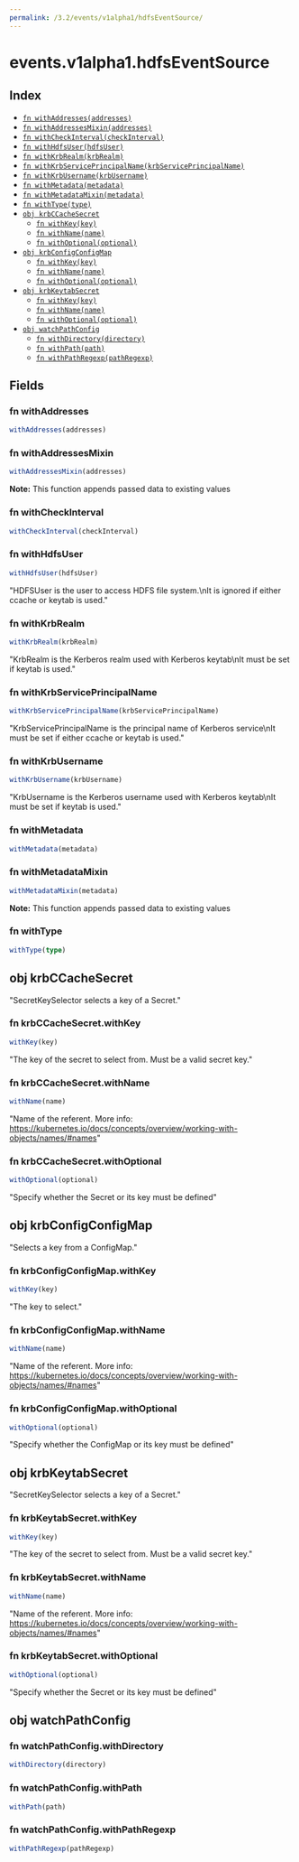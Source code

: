 ```yaml
---
permalink: /3.2/events/v1alpha1/hdfsEventSource/
---
```


# events.v1alpha1.hdfsEventSource



## Index

* [`fn withAddresses(addresses)`](#fn-withaddresses)
* [`fn withAddressesMixin(addresses)`](#fn-withaddressesmixin)
* [`fn withCheckInterval(checkInterval)`](#fn-withcheckinterval)
* [`fn withHdfsUser(hdfsUser)`](#fn-withhdfsuser)
* [`fn withKrbRealm(krbRealm)`](#fn-withkrbrealm)
* [`fn withKrbServicePrincipalName(krbServicePrincipalName)`](#fn-withkrbserviceprincipalname)
* [`fn withKrbUsername(krbUsername)`](#fn-withkrbusername)
* [`fn withMetadata(metadata)`](#fn-withmetadata)
* [`fn withMetadataMixin(metadata)`](#fn-withmetadatamixin)
* [`fn withType(type)`](#fn-withtype)
* [`obj krbCCacheSecret`](#obj-krbccachesecret)
  * [`fn withKey(key)`](#fn-krbccachesecretwithkey)
  * [`fn withName(name)`](#fn-krbccachesecretwithname)
  * [`fn withOptional(optional)`](#fn-krbccachesecretwithoptional)
* [`obj krbConfigConfigMap`](#obj-krbconfigconfigmap)
  * [`fn withKey(key)`](#fn-krbconfigconfigmapwithkey)
  * [`fn withName(name)`](#fn-krbconfigconfigmapwithname)
  * [`fn withOptional(optional)`](#fn-krbconfigconfigmapwithoptional)
* [`obj krbKeytabSecret`](#obj-krbkeytabsecret)
  * [`fn withKey(key)`](#fn-krbkeytabsecretwithkey)
  * [`fn withName(name)`](#fn-krbkeytabsecretwithname)
  * [`fn withOptional(optional)`](#fn-krbkeytabsecretwithoptional)
* [`obj watchPathConfig`](#obj-watchpathconfig)
  * [`fn withDirectory(directory)`](#fn-watchpathconfigwithdirectory)
  * [`fn withPath(path)`](#fn-watchpathconfigwithpath)
  * [`fn withPathRegexp(pathRegexp)`](#fn-watchpathconfigwithpathregexp)

## Fields

### fn withAddresses

```ts
withAddresses(addresses)
```



### fn withAddressesMixin

```ts
withAddressesMixin(addresses)
```



**Note:** This function appends passed data to existing values

### fn withCheckInterval

```ts
withCheckInterval(checkInterval)
```



### fn withHdfsUser

```ts
withHdfsUser(hdfsUser)
```

"HDFSUser is the user to access HDFS file system.\nIt is ignored if either ccache or keytab is used."

### fn withKrbRealm

```ts
withKrbRealm(krbRealm)
```

"KrbRealm is the Kerberos realm used with Kerberos keytab\nIt must be set if keytab is used."

### fn withKrbServicePrincipalName

```ts
withKrbServicePrincipalName(krbServicePrincipalName)
```

"KrbServicePrincipalName is the principal name of Kerberos service\nIt must be set if either ccache or keytab is used."

### fn withKrbUsername

```ts
withKrbUsername(krbUsername)
```

"KrbUsername is the Kerberos username used with Kerberos keytab\nIt must be set if keytab is used."

### fn withMetadata

```ts
withMetadata(metadata)
```



### fn withMetadataMixin

```ts
withMetadataMixin(metadata)
```



**Note:** This function appends passed data to existing values

### fn withType

```ts
withType(type)
```



## obj krbCCacheSecret

"SecretKeySelector selects a key of a Secret."

### fn krbCCacheSecret.withKey

```ts
withKey(key)
```

"The key of the secret to select from.  Must be a valid secret key."

### fn krbCCacheSecret.withName

```ts
withName(name)
```

"Name of the referent. More info: https://kubernetes.io/docs/concepts/overview/working-with-objects/names/#names"

### fn krbCCacheSecret.withOptional

```ts
withOptional(optional)
```

"Specify whether the Secret or its key must be defined"

## obj krbConfigConfigMap

"Selects a key from a ConfigMap."

### fn krbConfigConfigMap.withKey

```ts
withKey(key)
```

"The key to select."

### fn krbConfigConfigMap.withName

```ts
withName(name)
```

"Name of the referent. More info: https://kubernetes.io/docs/concepts/overview/working-with-objects/names/#names"

### fn krbConfigConfigMap.withOptional

```ts
withOptional(optional)
```

"Specify whether the ConfigMap or its key must be defined"

## obj krbKeytabSecret

"SecretKeySelector selects a key of a Secret."

### fn krbKeytabSecret.withKey

```ts
withKey(key)
```

"The key of the secret to select from.  Must be a valid secret key."

### fn krbKeytabSecret.withName

```ts
withName(name)
```

"Name of the referent. More info: https://kubernetes.io/docs/concepts/overview/working-with-objects/names/#names"

### fn krbKeytabSecret.withOptional

```ts
withOptional(optional)
```

"Specify whether the Secret or its key must be defined"

## obj watchPathConfig



### fn watchPathConfig.withDirectory

```ts
withDirectory(directory)
```



### fn watchPathConfig.withPath

```ts
withPath(path)
```



### fn watchPathConfig.withPathRegexp

```ts
withPathRegexp(pathRegexp)
```

